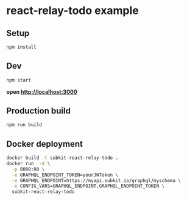 # react-relay-todo example

## Setup

```bash
npm install
```

## Dev

```bash
npm start
```

__open [http://localhost:3000](http://localhost:3000)__

## Production build

```bash
npm run build
```

## Docker deployment

```bash
docker build -t subkit-react-relay-todo .
docker run  -d \
  -p 8080:80 \
  -e GRAPHQL_ENDPOINT_TOKEN=yourJWToken \
  -e GRAPHQL_ENDPOINT=https://myapi.subkit.io/graphql/myschema \
  -e CONFIG_VARS=GRAPHQL_ENDPOINT,GRAPHQL_ENDPOINT_TOKEN \
  subkit-react-relay-todo
```
